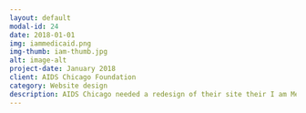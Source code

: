 ```yaml
---
layout: default
modal-id: 24
date: 2018-01-01
img: iammedicaid.png
img-thumb: iam-thumb.jpg
alt: image-alt
project-date: January 2018
client: AIDS Chicago Foundation
category: Website design 
description: AIDS Chicago needed a redesign of their site their I am Medicaid IL story telling and message platform. I also did a small brand redesign along with a simple logo. 
---
```

